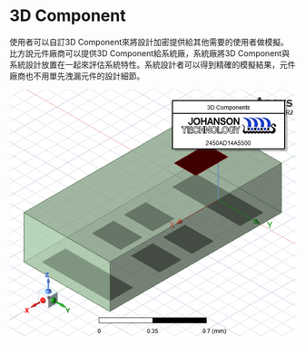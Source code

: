 # 3D Component

使用者可以自訂3D Component來將設計加密提供給其他需要的使用者做模擬。比方說元件廠商可以提供3D Component給系統廠，系統廠將3D Component與系統設計放置在一起來評估系統特性。系統設計者可以得到精確的模擬結果，元件廠商也不用單先洩漏元件的設計細節。&#x20;

![](<../.gitbook/assets/image (2).png>)
